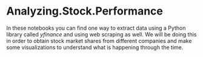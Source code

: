 # Analyzing.Stock.Performance

In these notebooks you can find one way to extract data using a Python library called *yfinance* and using web scraping as well. We will be doing this in order to obtain stock market shares from different companies and make some visualizations to understand what is happening through the time.
